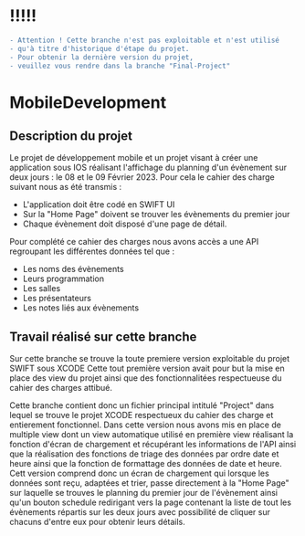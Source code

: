 # !!!!!
```diff 
- Attention ! Cette branche n'est pas exploitable et n'est utilisé 
- qu'à titre d'historique d'étape du projet. 
- Pour obtenir la dernière version du projet, 
- veuillez vous rendre dans la branche "Final-Project" 
```

# MobileDevelopment

## Description du projet

Le projet de développement mobile et un projet visant à créer une application sous IOS réalisant l'affichage du planning d'un évènement sur deux jours : le 08 et le 09 Février 2023.
Pour cela le cahier des charge suivant nous as été transmis :
+ L'application doit être codé en SWIFT UI
+ Sur la "Home Page" doivent se trouver les évènements du premier jour
+ Chaque évènement doit disposé d'une page de détail.

Pour complété ce cahier des charges nous avons accès a une API regroupant les différentes données tel que :
+ Les noms des évènements
+ Leurs programmation
+ Les salles
+ Les présentateurs
+ Les notes liés aux évènements

## Travail réalisé sur cette branche

Sur cette branche se trouve la toute premiere version exploitable du projet SWIFT sous XCODE
Cette tout première version avait pour but la mise en place des view du projet ainsi que des fonctionnalitées respectueuse du cahier des charges attibué.

Cette branche contient donc un fichier principal intitulé "Project" dans lequel se trouve le projet XCODE respectueux du cahier des charge et entierement fonctionnel.
Dans cette version nous avons mis en place de multiple view dont un view automatique utilisé en première view réalisant la fonction d'écran de chargement et récupérant les informations de l'API ainsi que la réalisation des fonctions de triage des données par ordre date et heure ainsi que la fonction de formattage des données de date et heure.
Cett version comprend donc un écran de chargement qui lorsque les données sont reçu, adaptées et trier, passe directement à la "Home Page" sur laquelle se trouves le planning du premier jour de l'évènement ainsi qu'un bouton schedule redirigant vers la page contenant la liste de tout les évènements répartis sur les deux jours avec possibilité de cliquer sur chacuns d'entre eux pour obtenir leurs détails.
